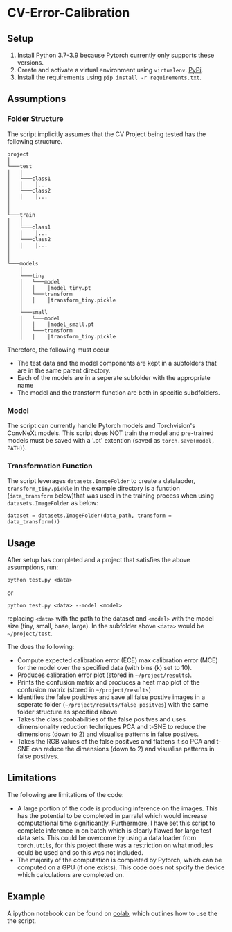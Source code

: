 # CV-Error-Calibration



## Setup

1. Install Python 3.7-3.9 because Pytorch currently only supports these versions.
2. Create and activate a virtual environment using `virtualenv`. [PyPi](https://pypi.org/project/virtualenv/).
3. Install the requirements using `pip install -r requirements.txt`.

## Assumptions
### Folder Structure

The script implicitly assumes that the CV Project being tested has the following structure.

```
project
│
└───test
│   │  
│   └───class1
│   │    │...
│   └───class2
│   │    │...  
│      
│   
└───train
│   │  
│   └───class1
│   │    │...
│   └───class2
│   │    │...      
│      
│       
└───models
    │
    └───tiny
    │   └───model
    │   │    │model_tiny.pt
    │   └───transform
    │   │    │transform_tiny.pickle
    │
    └───small
    │   └───model
    │   │    │model_small.pt
    │   └───transform
    │   │    │transform_tiny.pickle 
```

Therefore, the following must occur
- The test data and the model components are kept in a subfolders that are in the same parent directory. 
- Each of the models are in a seperate subfolder with the appropriate name
- The model and the transform function are both in specific subdfolders. 

### Model

The script can currently handle Pytorch models and Torchvision's ConvNeXt models. This script does NOT train the model and pre-trained models must be saved with a '.pt' extention (saved as `torch.save(model, PATH)`).

### Transformation Function

The script leverages `datasets.ImageFolder` to create a datalaoder, `transform_tiny.pickle` in the example directory is a function (`data_transform` below)that was used in the training process when using  `datasets.ImageFolder` as below:
```
dataset = datasets.ImageFolder(data_path, transform = data_transform())
```

## Usage 

After setup has completed and a project that satisfies the above assumptions,  run:  

```
python test.py <data>
```  

or  

```
python test.py <data> --model <model>
```  

replacing `<data>` with the path to the dataset and `<model>` with the model size (tiny, small, base, large). In the subfolder above `<data>` would be `~/project/test`. 


The does the following:
- Compute expected calibration error (ECE) max calibration error (MCE) for the model over the specified data (with bins (k) set to 10).
- Produces calibration error plot (stored in `~/project/results`).
- Prints the confusion matrix and produces a heat map plot of the confusion matrix (stored in `~/project/results`)
- Identifies the false positives and save all false postive images in a seperate folder (`~/project/results/false_positves`) with the same folder structure as specified above
- Takes the class probabilities of the false positves and uses dimensionality reduction techniques PCA and t-SNE to reduce the dimensions (down to 2) and visualise patterns in false postives.
- Takes the RGB values of the false positves and flattens it so PCA and t-SNE can reduce the dimensions (down to 2) and visualise patterns in false postives.

## Limitations
The following are limitations of the code:

- A large portion of the code is producing inference on the images. This has the potential to be completed in parralel which would increase computational time significantly. Furthermore, I have set this script to complete inference in on batch which is clearly flawed for large test data sets. This could be overcome by using a data loader from `torch.utils`, for this project there was a restriction on what modules could be used and so this was not included. 
- The majority of the computation is completed by Pytorch, which can be computed on a GPU (if one exists). This code does not spcify the device which calculations are completed on. 

## Example

A ipython notebook can be found on [colab](https://colab.research.google.com/drive/1QlEu9-3I7VklGmZ2ZN0OmL0BQeQA24T6), which outlines how to use the the script. 